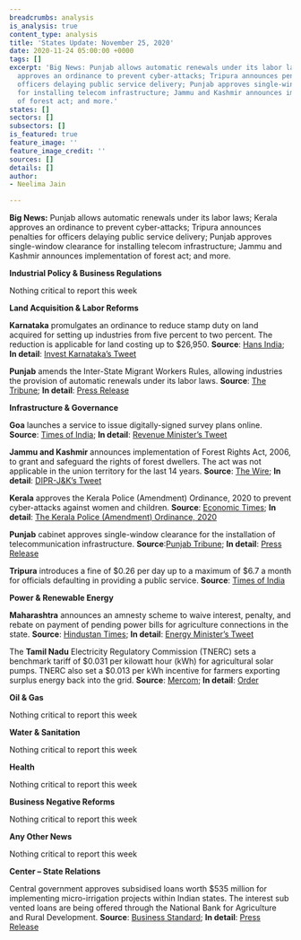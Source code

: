 ```yaml
---
breadcrumbs: analysis
is_analysis: true
content_type: analysis
title: 'States Update: November 25, 2020'
date: 2020-11-24 05:00:00 +0000
tags: []
excerpt: 'Big News: Punjab allows automatic renewals under its labor laws; Kerala
  approves an ordinance to prevent cyber-attacks; Tripura announces penalties for
  officers delaying public service delivery; Punjab approves single-window clearance
  for installing telecom infrastructure; Jammu and Kashmir announces implementation
  of forest act; and more.'
states: []
sectors: []
subsectors: []
is_featured: true
feature_image: ''
feature_image_credit: ''
sources: []
details: []
author:
- Neelima Jain

---
```

**Big News:** Punjab allows automatic renewals under its labor laws; Kerala approves an ordinance to prevent cyber-attacks; Tripura announces penalties for officers delaying public service delivery; Punjab approves single-window clearance for installing telecom infrastructure; Jammu and Kashmir announces implementation of forest act; and more.

**Industrial Policy & Business Regulations**

Nothing critical to report this week

**Land Acquisition & Labor Reforms**

**Karnataka** promulgates an ordinance to reduce stamp duty on land acquired for setting up industries from five percent to two percent. The reduction is applicable for land costing up to $26,950. **Source**: [Hans India](https://www.thehansindia.com/karnataka/karnataka-reduces-stamp-duty-to-attract-investments-657504); **In detail**: [Invest Karnataka’s Tweet](https://twitter.com/investkarnataka/status/1329688447901196289?s=20)

**Punjab** amends the Inter-State Migrant Workers Rules, allowing industries the provision of automatic renewals under its labor laws. **Source**: [The Tribune](https://www.tribuneindia.com/news/punjab/punjab-to-amend-inter-state-migrant-rules-to-avail-2-pc-additional-borrowings-172213); **In detail**: [Press Release](https://punjabgovtindia.wordpress.com/2020/11/18/punjab-cabinet-okays-amendents-to-inter-state-migrant-workers-rules-to-avail-additional-central-borrowing-of-2-of-gsdp/)

**Infrastructure & Governance**

**Goa** launches a service to issue digitally-signed survey plans online. **Source**: [Times of India](https://timesofindia.indiatimes.com/city/goa/digitally-signed-survey-plans-to-be-available-online-in-state/articleshow/79331564.cms); **In detail**: [Revenue Minister’s Tweet](https://twitter.com/SmtJMOfficial/status/1329800417992085507?s=20)

**Jammu and Kashmir** announces implementation of Forest Rights Act, 2006, to grant and safeguard the rights of forest dwellers. The act was not applicable in the union territory for the last 14 years. **Source**: [The Wire](https://thewire.in/government/jammu-and-kashmir-forest-rights-act); **In detail**: [DIPR-J&K’s Tweet](https://twitter.com/diprjk/status/1329024544032522240?s=20)

**Kerala** approves the Kerala Police (Amendment) Ordinance, 2020 to prevent cyber-attacks against women and children. **Source**: [Economic Times](https://economictimes.indiatimes.com/news/politics-and-nation/kerala-governor-signs-controversial-police-act-amendment-ordinance/articleshow/79336387.cms); **In detail**: [The Kerala Police (Amendment) Ordinance, 2020](https://www.barandbench.com/news/kerala-police-act-amendment-section-118a-online-communication-ordinance-governor)

**Punjab** cabinet approves single-window clearance for the installation of telecommunication infrastructure. **Source**:[Punjab Tribune](http://www.punjabtribune.com/news/252073-punjab-cabinet-okays-new-single-window-policy-to-boost-telecom-infrastructure-for-promoting-it-e-commerce-e-governance.aspx); **In detail**: [Press Release](http://diprpunjab.gov.in/?q=content/punjab-cabinet-okays-new-single-window-policy-boost-telecom-infrastructure-promoting-it-e)

**Tripura** introduces a fine of $0.26 per day up to a maximum of $6.7 a month for officials defaulting in providing a public service. **Source**: [Times of India](https://timesofindia.indiatimes.com/city/agartala/tripura-scheme-to-speed-up-public-services/articleshow/79337584.cms)

**Power & Renewable Energy**

**Maharashtra** announces an amnesty scheme to waive interest, penalty, and rebate on payment of pending power bills for agriculture connections in the state. **Source**: [Hindustan Times](https://www.hindustantimes.com/mumbai-news/new-schemes-for-maharashtra-farmers-no-relief-from-inflated-power-bills-for-residents/story-CMCWrU7WLCGlGNm4SmTmAJ.html); **In detail**: [Energy Minister’s Tweet](https://twitter.com/NitinRaut_INC/status/1329780005878972416?s=20)

The **Tamil Nadu** Electricity Regulatory Commission (TNERC) sets a benchmark tariff of $0.031 per kilowatt hour (kWh) for agricultural solar pumps. TNERC also set a $0.013 per kWh incentive for farmers exporting surplus energy back into the grid. **Source**: [Mercom](https://mercomindia.com/tamil-nadu-benchmark-tariff-solar-pumps/); **In detail**: [Order](http://www.tnerc.gov.in/orders/commn%20order/2020/TEDA-MPNo2of2020.pdf)

**Oil & Gas**

Nothing critical to report this week

**Water & Sanitation**

Nothing critical to report this week

**Health**

Nothing critical to report this week

**Business Negative Reforms**

Nothing critical to report this week

**Any Other News**

Nothing critical to report this week

**Center – State Relations**

Central government approves subsidised loans worth $535 million for implementing micro-irrigation projects within Indian states. The interest sub vented loans are being offered through the National Bank for Agriculture and Rural Development. **Source**: [Business Standard](https://www.business-standard.com/article/pti-stories/govt-okays-subsidised-loans-worth-rs-3-971-31-cr-for-micro-irrigation-projects-120112000595_1.html); **In detail**: [Press Release](https://pib.gov.in/PressReleasePage.aspx?PRID=1674296)